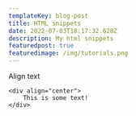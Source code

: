 ```yaml
---
templateKey: blog-post
title: HTML snippets
date: 2022-07-03T18:17:32.628Z
description: My html snippets
featuredpost: true
featuredimage: /img/tutorials.png
---
```

Align text

```
<div align="center">
    This is some text!
</div>
```